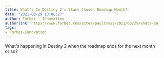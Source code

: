 ```yaml
---
title: What’s In Destiny 2’s Blank Chosen Roadmap Month?
date: "2021-03-29 13:06:27"
author: Forbes - Innovation
authorlink: https://www.forbes.com/sites/paultassi/2021/03/29/whats-in-destiny-2s-blank-chosen-roadmap-month/
tags:
- Forbes-Innovation
---
```

What's happening in Destiny 2 when the roadmap ends for the next month or so?